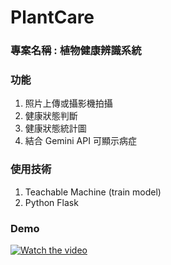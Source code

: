 # PlantCare

### 專案名稱 : 植物健康辨識系統
### 功能
1. 照片上傳或攝影機拍攝
2. 健康狀態判斷
3. 健康狀態統計圖
4. 結合 Gemini API 可顯示病症

### 使用技術
1. Teachable Machine (train model)
2. Python Flask

### Demo
[![Watch the video](https://img.youtube.com/vi/64PaWp_eoSk/hqdefault.jpg)](https://youtu.be/64PaWp_eoSk)
